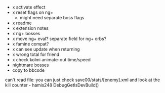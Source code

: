 - x activate effect
- x reset flags on ng+
  - might need separate boss flags
- x readme
- x extension notes
- x ng+ bosses
- x move ng+ eval? separate field for ng+ orbs?
- x famine compat?
- x can see update when returning
- x wrong total for friend
- x check kolmi animate-out time/speed
- nightmare bosses
- copy to bbcode

can't read file:
you can just check save00/stats/[enemy].xml and look at the kill counter - hamis248
DebugGetIsDevBuild()
